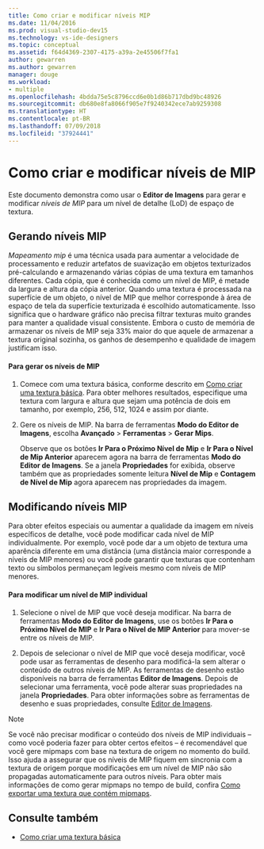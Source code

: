 ```yaml
---
title: Como criar e modificar níveis MIP
ms.date: 11/04/2016
ms.prod: visual-studio-dev15
ms.technology: vs-ide-designers
ms.topic: conceptual
ms.assetid: f64d4369-2307-4175-a39a-2e45506f7fa1
author: gewarren
ms.author: gewarren
manager: douge
ms.workload:
- multiple
ms.openlocfilehash: 4bdda75e5c8796ccd6e0b1d86b717dbd9bc48926
ms.sourcegitcommit: db680e8fa8066f905e7f9240342ece7ab9259308
ms.translationtype: HT
ms.contentlocale: pt-BR
ms.lasthandoff: 07/09/2018
ms.locfileid: "37924441"
---
```

# <a name="how-to-create-and-modify-mip-levels"></a>Como criar e modificar níveis de MIP
Este documento demonstra como usar o **Editor de Imagens** para gerar e modificar *níveis de MIP* para um nível de detalhe (LoD) de espaço de textura.

## <a name="generating-mip-levels"></a>Gerando níveis MIP
 *Mapeamento mip* é uma técnica usada para aumentar a velocidade de processamento e reduzir artefatos de suavização em objetos texturizados pré-calculando e armazenando várias cópias de uma textura em tamanhos diferentes. Cada cópia, que é conhecida como um nível de MIP, é metade da largura e altura da cópia anterior. Quando uma textura é processada na superfície de um objeto, o nível de MIP que melhor corresponde à área de espaço de tela da superfície texturizada é escolhido automaticamente. Isso significa que o hardware gráfico não precisa filtrar texturas muito grandes para manter a qualidade visual consistente. Embora o custo de memória de armazenar os níveis de MIP seja 33% maior do que aquele de armazenar a textura original sozinha, os ganhos de desempenho e qualidade de imagem justificam isso.

#### <a name="to-generate-mip-levels"></a>Para gerar os níveis de MIP

1.  Comece com uma textura básica, conforme descrito em [Como criar uma textura básica](../designers/how-to-create-a-basic-texture.md). Para obter melhores resultados, especifique uma textura com largura e altura que sejam uma potência de dois em tamanho, por exemplo, 256, 512, 1024 e assim por diante.

2.  Gere os níveis de MIP. Na barra de ferramentas **Modo do Editor de Imagens**, escolha **Avançado** > **Ferramentas** > **Gerar Mips**.

     Observe que os botões **Ir Para o Próximo Nível de Mip** e **Ir Para o Nível de Mip Anterior** aparecem agora na barra de ferramentas **Modo do Editor de Imagens**. Se a janela **Propriedades** for exibida, observe também que as propriedades somente leitura **Nível de Mip** e **Contagem de Nível de Mip** agora aparecem nas propriedades da imagem.

## <a name="modifying-mip-levels"></a>Modificando níveis MIP
 Para obter efeitos especiais ou aumentar a qualidade da imagem em níveis específicos de detalhe, você pode modificar cada nível de MIP individualmente. Por exemplo, você pode dar a um objeto de textura uma aparência diferente em uma distância (uma distância maior corresponde a níveis de MIP menores) ou você pode garantir que texturas que contenham texto ou símbolos permaneçam legíveis mesmo com níveis de MIP menores.

#### <a name="to-modify-an-individual-mip-level"></a>Para modificar um nível de MIP individual

1.  Selecione o nível de MIP que você deseja modificar. Na barra de ferramentas **Modo do Editor de Imagens**, use os botões **Ir Para o Próximo Nível de MIP** e **Ir Para o Nível de MIP Anterior** para mover-se entre os níveis de MIP.

2.  Depois de selecionar o nível de MIP que você deseja modificar, você pode usar as ferramentas de desenho para modificá-la sem alterar o conteúdo de outros níveis de MIP. As ferramentas de desenho estão disponíveis na barra de ferramentas **Editor de Imagens**. Depois de selecionar uma ferramenta, você pode alterar suas propriedades na janela **Propriedades**. Para obter informações sobre as ferramentas de desenho e suas propriedades, consulte [Editor de Imagens](../designers/image-editor.md).

> [!NOTE]
>  Se você não precisar modificar o conteúdo dos níveis de MIP individuais – como você poderia fazer para obter certos efeitos – é recomendável que você gere mipmaps com base na textura de origem no momento do build. Isso ajuda a assegurar que os níveis de MIP fiquem em sincronia com a textura de origem porque modificações em um nível de MIP não são propagadas automaticamente para outros níveis. Para obter mais informações de como gerar mipmaps no tempo de build, confira [Como exportar uma textura que contém mipmaps](../designers/how-to-export-a-texture-that-contains-mipmaps.md).

## <a name="see-also"></a>Consulte também

- [Como criar uma textura básica](../designers/how-to-create-a-basic-texture.md)